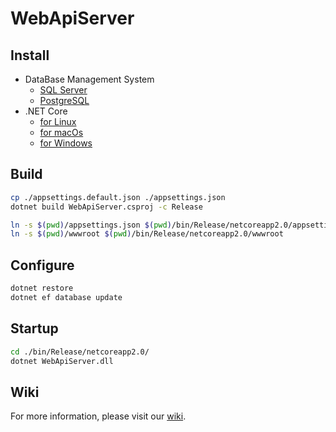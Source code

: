 # WebApiServer
## Install
- DataBase Management System
  - [SQL Server](https://www.microsoft.com/en-us/sql-server/sql-server-downloads)
  - [PostgreSQL](https://www.postgresql.org/download/)
- .NET Core
  - [for Linux](https://www.microsoft.com/net/learn/get-started/linuxubuntu)
  - [for macOs](https://www.microsoft.com/net/learn/get-started/macos)
  - [for Windows](https://www.microsoft.com/net/learn/get-started/windows)

## Build
```bash
cp ./appsettings.default.json ./appsettings.json
dotnet build WebApiServer.csproj -c Release

ln -s $(pwd)/appsettings.json $(pwd)/bin/Release/netcoreapp2.0/appsettings.json
ln -s $(pwd)/wwwroot $(pwd)/bin/Release/netcoreapp2.0/wwwroot
```
## Configure
```bash
dotnet restore
dotnet ef database update
```
## Startup
```bash
cd ./bin/Release/netcoreapp2.0/
dotnet WebApiServer.dll
```
## Wiki
For more information, please visit our [wiki](https://github.com/mpgp/WebApiServer/wiki).


